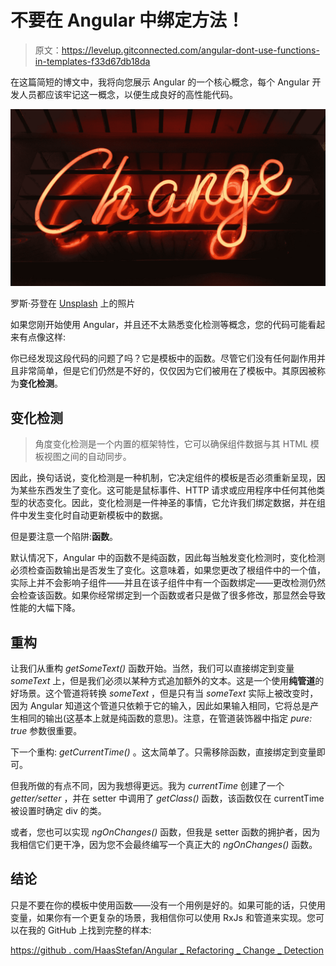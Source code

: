 # 不要在 Angular 中绑定方法！

> 原文：<https://levelup.gitconnected.com/angular-dont-use-functions-in-templates-f33d67db18da>

在这篇简短的博文中，我将向您展示 Angular 的一个核心概念，每个 Angular 开发人员都应该牢记这一概念，以便生成良好的高性能代码。

![](img/070f7a1e019a8c108ccc5509f8b10471.png)

罗斯·芬登在 [Unsplash](https://unsplash.com?utm_source=medium&utm_medium=referral) 上的照片

如果您刚开始使用 Angular，并且还不太熟悉变化检测等概念，您的代码可能看起来有点像这样:

你已经发现这段代码的问题了吗？它是模板中的函数。尽管它们没有任何副作用并且非常简单，但是它们仍然是不好的，仅仅因为它们被用在了模板中。其原因被称为**变化检测**。

## 变化检测

> 角度变化检测是一个内置的框架特性，它可以确保组件数据与其 HTML 模板视图之间的自动同步。

因此，换句话说，变化检测是一种机制，它决定组件的模板是否必须重新呈现，因为某些东西发生了变化。这可能是鼠标事件、HTTP 请求或应用程序中任何其他类型的状态变化。因此，变化检测是一件神圣的事情，它允许我们绑定数据，并在组件中发生变化时自动更新模板中的数据。

但是要注意一个陷阱:**函数**。

默认情况下，Angular 中的函数不是纯函数，因此每当触发变化检测时，变化检测必须检查函数输出是否发生了变化。这意味着，如果您更改了根组件中的一个值，实际上并不会影响子组件——并且在该子组件中有一个函数绑定——更改检测仍然会检查该函数。如果你经常绑定到一个函数或者只是做了很多修改，那显然会导致性能的大幅下降。

## 重构

让我们从重构 *getSomeText()* 函数开始。当然，我们可以直接绑定到变量 *someText* 上，但是我们必须以某种方式追加额外的文本。这是一个使用**纯管道**的好场景。这个管道将转换 *someText* ，但是只有当 *someText* 实际上被改变时，因为 Angular 知道这个管道只依赖于它的输入，因此如果输入相同，它将总是产生相同的输出(这基本上就是纯函数的意思)。注意，在管道装饰器中指定 *pure: true* 参数很重要。

下一个重构: *getCurrentTime()* 。这太简单了。只需移除函数，直接绑定到变量即可。

但我所做的有点不同，因为我想得更远。我为 *currentTime* 创建了一个 *getter/setter* ，并在 setter 中调用了 *getClass()* 函数，该函数仅在 currentTime 被设置时确定 div 的类。

或者，您也可以实现 *ngOnChanges()* 函数，但我是 setter 函数的拥护者，因为我相信它们更干净，因为您不会最终编写一个真正大的 *ngOnChanges()* 函数。

## 结论

只是不要在你的模板中使用函数——没有一个用例是好的。如果可能的话，只使用变量，如果你有一个更复杂的场景，我相信你可以使用 RxJs 和管道来实现。您可以在我的 GitHub 上找到完整的样本:

[https://github . com/HaasStefan/Angular _ Refactoring _ Change _ Detection](https://github.com/HaasStefan/Angular_Refactoring_Change_Detection)